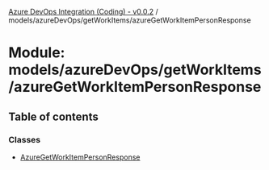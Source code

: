 [Azure DevOps Integration (Coding) - v0.0.2](../README.md) / models/azureDevOps/getWorkItems/azureGetWorkItemPersonResponse

# Module: models/azureDevOps/getWorkItems/azureGetWorkItemPersonResponse

## Table of contents

### Classes

- [AzureGetWorkItemPersonResponse](../classes/models_azureDevOps_getWorkItems_azureGetWorkItemPersonResponse.AzureGetWorkItemPersonResponse.md)
